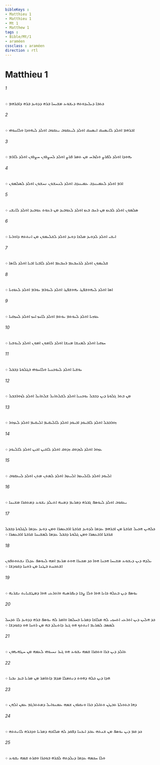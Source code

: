 ```yaml
---
bibleKeys : 
- Matthieu 1
- Matthieu 1
- Mt 1
- Matthew 1
tags : 
- Bible/Mt/1
- araméen
cssclass : araméen
direction : rtl
---
```


# Matthieu 1

###### 1
ܟܬܒܐ ܕܝܠܝܕܘܬܗ ܕܝܫܘܥ ܡܫܝܚܐ ܒܪܗ ܕܕܘܝܕ ܒܪܗ ܕܐܒܪܗܡ ܀
###### 2
ܐܒܪܗܡ ܐܘܠܕ ܠܐܝܤܚܩ ܐܝܤܚܩ ܐܘܠܕ ܠܝܥܩܘܒ ܝܥܩܘܒ ܐܘܠܕ ܠܝܗܘܕܐ ܘܠܐܚܘܗܝ ܀
###### 3
ܝܗܘܕܐ ܐܘܠܕ ܠܦܪܨ ܘܠܙܪܚ ܡܢ ܬܡܪ ܦܪܨ ܐܘܠܕ ܠܚܨܪܘܢ ܚܨܪܘܢ ܐܘܠܕ ܠܐܪܡ ܀
###### 4
ܐܪܡ ܐܘܠܕ ܠܥܡܝܢܕܒ ܥܡܝܢܕܒ ܐܘܠܕ ܠܢܚܫܘܢ ܢܚܫܘܢ ܐܘܠܕ ܠܤܠܡܘܢ ܀
###### 5
ܤܠܡܘܢ ܐܘܠܕ ܠܒܥܙ ܡܢ ܪܚܒ ܒܥܙ ܐܘܠܕ ܠܥܘܒܝܕ ܡܢ ܪܥܘܬ ܥܘܒܝܕ ܐܘܠܕ ܠܐܝܫܝ ܀
###### 6
ܐܝܫܝ ܐܘܠܕ ܠܕܘܝܕ ܡܠܟܐ ܕܘܝܕ ܐܘܠܕ ܠܫܠܝܡܘܢ ܡܢ ܐܢܬܬܗ ܕܐܘܪܝܐ ܀
###### 7
ܫܠܝܡܘܢ ܐܘܠܕ ܠܪܚܒܥܡ ܪܚܒܥܡ ܐܘܠܕ ܠܐܒܝܐ ܐܒܝܐ ܐܘܠܕ ܠܐܤܐ ܀
###### 8
ܐܤܐ ܐܘܠܕ ܠܝܗܘܫܦܛ ܝܗܘܫܦܛ ܐܘܠܕ ܠܝܘܪܡ ܝܘܪܡ ܐܘܠܕ ܠܥܘܙܝܐ ܀
###### 9
ܥܘܙܝܐ ܐܘܠܕ ܠܝܘܬܡ ܝܘܬܡ ܐܘܠܕ ܠܐܚܙ ܐܚܙ ܐܘܠܕ ܠܚܙܩܝܐ ܀
###### 10
ܚܙܩܝܐ ܐܘܠܕ ܠܡܢܫܐ ܡܢܫܐ ܐܘܠܕ ܠܐܡܘܢ ܐܡܘܢ ܐܘܠܕ ܠܝܘܫܝܐ ܀
###### 11
ܝܘܫܝܐ ܐܘܠܕ ܠܝܘܟܢܝܐ ܘܠܐܚܘܗܝ ܒܓܠܘܬܐ ܕܒܒܠ ܀
###### 12
ܡܢ ܒܬܪ ܓܠܘܬܐ ܕܝܢ ܕܒܒܠ ܝܘܟܢܝܐ ܐܘܠܕ ܠܫܠܬܐܝܠ ܫܠܬܐܝܠ ܐܘܠܕ ܠܙܘܪܒܒܠ ܀
###### 13
ܙܘܪܒܒܠ ܐܘܠܕ ܠܐܒܝܘܕ ܐܒܝܘܕ ܐܘܠܕ ܠܐܠܝܩܝܡ ܐܠܝܩܝܡ ܐܘܠܕ ܠܥܙܘܪ ܀
###### 14
ܥܙܘܪ ܐܘܠܕ ܠܙܕܘܩ ܙܕܘܩ ܐܘܠܕ ܠܐܟܝܢ ܐܟܝܢ ܐܘܠܕ ܠܐܠܝܘܕ ܀
###### 15
ܐܠܝܘܕ ܐܘܠܕ ܠܐܠܝܥܙܪ ܐܠܝܥܙܪ ܐܘܠܕ ܠܡܬܢ ܡܬܢ ܐܘܠܕ ܠܝܥܩܘܒ ܀
###### 16
ܝܥܩܘܒ ܐܘܠܕ ܠܝܘܤܦ ܓܒܪܗ ܕܡܪܝܡ ܕܡܢܗ ܐܬܝܠܕ ܝܫܘܥ ܕܡܬܩܪܐ ܡܫܝܚܐ ܀
###### 17
ܟܠܗܝܢ ܗܟܝܠ ܫܪܒܬܐ ܡܢ ܐܒܪܗܡ ܥܕܡܐ ܠܕܘܝܕ ܫܪܒܬܐ ܐܪܒܥܤܪܐ ܘܡܢ ܕܘܝܕ ܥܕܡܐ ܠܓܠܘܬܐ ܕܒܒܠ ܫܪܒܬܐ ܐܪܒܥܤܪܐ ܘܡܢ ܓܠܘܬܐ ܕܒܒܠ ܥܕܡܐ ܠܡܫܝܚܐ ܫܪܒܬܐ ܐܪܒܥܤܪܐ ܀
###### 18
ܝܠܕܗ ܕܝܢ ܕܝܫܘܥ ܡܫܝܚܐ ܗܟܢܐ ܗܘܐ ܟܕ ܡܟܝܪܐ ܗܘܬ ܡܪܝܡ ܐܡܗ ܠܝܘܤܦ ܥܕܠܐ ܢܫܬܘܬܦܘܢ ܐܫܬܟܚܬ ܒܛܢܐ ܡܢ ܪܘܚܐ ܕܩܘܕܫܐ ܀
###### 19
ܝܘܤܦ ܕܝܢ ܒܥܠܗ ܟܐܢܐ ܗܘܐ ܘܠܐ ܨܒܐ ܕܢܦܪܤܝܗ ܘܐܬܪܥܝ ܗܘܐ ܕܡܛܫܝܐܝܬ ܢܫܪܝܗ ܀
###### 20
ܟܕ ܗܠܝܢ ܕܝܢ ܐܬܪܥܝ ܐܬܚܙܝ ܠܗ ܡܠܐܟܐ ܕܡܪܝܐ ܒܚܠܡܐ ܘܐܡܪ ܠܗ ܝܘܤܦ ܒܪܗ ܕܕܘܝܕ ܠܐ ܬܕܚܠ ܠܡܤܒ ܠܡܪܝܡ ܐܢܬܬܟ ܗܘ ܓܝܪ ܕܐܬܝܠܕ ܒܗ ܡܢ ܪܘܚܐ ܗܘ ܕܩܘܕܫܐ ܀
###### 21
ܬܐܠܕ ܕܝܢ ܒܪܐ ܘܬܩܪܐ ܫܡܗ ܝܫܘܥ ܗܘ ܓܝܪ ܢܚܝܘܗܝ ܠܥܡܗ ܡܢ ܚܛܗܝܗܘܢ ܀
###### 22
ܗܕܐ ܕܝܢ ܟܠܗ ܕܗܘܬ ܕܢܬܡܠܐ ܡܕܡ ܕܐܬܐܡܪ ܡܢ ܡܪܝܐ ܒܝܕ ܢܒܝܐ ܀
###### 23
ܕܗܐ ܒܬܘܠܬܐ ܬܒܛܢ ܘܬܐܠܕ ܒܪܐ ܘܢܩܪܘܢ ܫܡܗ ܥܡܢܘܐܝܠ ܕܡܬܬܪܓܡ ܥܡܢ ܐܠܗܢ ܀
###### 24
ܟܕ ܩܡ ܕܝܢ ܝܘܤܦ ܡܢ ܫܢܬܗ ܥܒܕ ܐܝܟܢܐ ܕܦܩܕ ܠܗ ܡܠܐܟܗ ܕܡܪܝܐ ܘܕܒܪܗ ܠܐܢܬܬܗ ܀
###### 25
ܘܠܐ ܚܟܡܗ ܥܕܡܐ ܕܝܠܕܬܗ ܠܒܪܗ ܒܘܟܪܐ ܘܩܪܬ ܫܡܗ ܝܫܘܥ ܀
